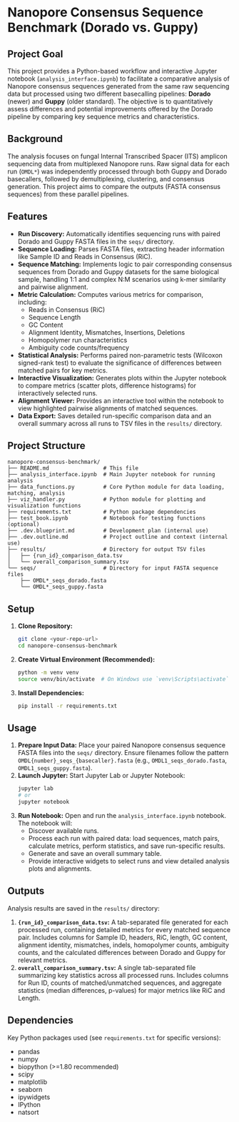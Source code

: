 # Nanopore Consensus Sequence Benchmark (Dorado vs. Guppy)

## Project Goal

This project provides a Python-based workflow and interactive Jupyter notebook (`analysis_interface.ipynb`) to facilitate a comparative analysis of Nanopore consensus sequences generated from the same raw sequencing data but processed using two different basecalling pipelines: **Dorado** (newer) and **Guppy** (older standard). The objective is to quantitatively assess differences and potential improvements offered by the Dorado pipeline by comparing key sequence metrics and characteristics.

## Background

The analysis focuses on fungal Internal Transcribed Spacer (ITS) amplicon sequencing data from multiplexed Nanopore runs. Raw signal data for each run (`OMDL*`) was independently processed through both Guppy and Dorado basecallers, followed by demultiplexing, clustering, and consensus generation. This project aims to compare the outputs (FASTA consensus sequences) from these parallel pipelines.

## Features

* **Run Discovery:** Automatically identifies sequencing runs with paired Dorado and Guppy FASTA files in the `seqs/` directory.
* **Sequence Loading:** Parses FASTA files, extracting header information like Sample ID and Reads in Consensus (RiC).
* **Sequence Matching:** Implements logic to pair corresponding consensus sequences from Dorado and Guppy datasets for the same biological sample, handling 1:1 and complex N:M scenarios using k-mer similarity and pairwise alignment.
* **Metric Calculation:** Computes various metrics for comparison, including:
    * Reads in Consensus (RiC) 
    * Sequence Length 
    * GC Content 
    * Alignment Identity, Mismatches, Insertions, Deletions 
    * Homopolymer run characteristics 
    * Ambiguity code counts/frequency 
* **Statistical Analysis:** Performs paired non-parametric tests (Wilcoxon signed-rank test) to evaluate the significance of differences between matched pairs for key metrics.
* **Interactive Visualization:** Generates plots within the Jupyter notebook to compare metrics (scatter plots, difference histograms) for interactively selected runs.
* **Alignment Viewer:** Provides an interactive tool within the notebook to view highlighted pairwise alignments of matched sequences.
* **Data Export:** Saves detailed run-specific comparison data and an overall summary across all runs to TSV files in the `results/` directory.

## Project Structure

```
nanopore-consensus-benchmark/
├── README.md                 # This file
├── analysis_interface.ipynb  # Main Jupyter notebook for running analysis
├── data_functions.py         # Core Python module for data loading, matching, analysis
├── viz_handler.py            # Python module for plotting and visualization functions
├── requirements.txt          # Python package dependencies
├── test_book.ipynb           # Notebook for testing functions (optional)
├── .dev.blueprint.md         # Development plan (internal use)
├── .dev.outline.md           # Project outline and context (internal use)
├── results/                  # Directory for output TSV files
│   ├── {run_id}_comparison_data.tsv
│   └── overall_comparison_summary.tsv
└── seqs/                     # Directory for input FASTA sequence files
    ├── OMDL*_seqs_dorado.fasta
    └── OMDL*_seqs_guppy.fasta
```

## Setup

1.  **Clone Repository:**
    ```bash
    git clone <your-repo-url>
    cd nanopore-consensus-benchmark
    ```
2.  **Create Virtual Environment (Recommended):**
    ```bash
    python -m venv venv
    source venv/bin/activate  # On Windows use `venv\Scripts\activate`
    ```
3.  **Install Dependencies:**
    ```bash
    pip install -r requirements.txt
    ```

## Usage

1.  **Prepare Input Data:** Place your paired Nanopore consensus sequence FASTA files into the `seqs/` directory. Ensure filenames follow the pattern `OMDL{number}_seqs_{basecaller}.fasta` (e.g., `OMDL1_seqs_dorado.fasta`, `OMDL1_seqs_guppy.fasta`).
2.  **Launch Jupyter:** Start Jupyter Lab or Jupyter Notebook:
    ```bash
    jupyter lab
    # or
    jupyter notebook
    ```
3.  **Run Notebook:** Open and run the `analysis_interface.ipynb` notebook. The notebook will:
    * Discover available runs.
    * Process each run with paired data: load sequences, match pairs, calculate metrics, perform statistics, and save run-specific results.
    * Generate and save an overall summary table.
    * Provide interactive widgets to select runs and view detailed analysis plots and alignments.

## Outputs

Analysis results are saved in the `results/` directory:

1.  **`{run_id}_comparison_data.tsv`:** A tab-separated file generated for each processed run, containing detailed metrics for every matched sequence pair. Includes columns for Sample ID, headers, RiC, length, GC content, alignment identity, mismatches, indels, homopolymer counts, ambiguity counts, and the calculated differences between Dorado and Guppy for relevant metrics.
2.  **`overall_comparison_summary.tsv`:** A single tab-separated file summarizing key statistics across all processed runs. Includes columns for Run ID, counts of matched/unmatched sequences, and aggregate statistics (median differences, p-values) for major metrics like RiC and Length.

## Dependencies

Key Python packages used (see `requirements.txt` for specific versions):

* pandas
* numpy
* biopython (>=1.80 recommended)
* scipy
* matplotlib
* seaborn
* ipywidgets
* IPython
* natsort